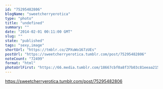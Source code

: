 ```yaml
---
id: "75295482806"
blogName: "sweetcherryerotica"
type: "photo"
title: "undefined"
summary: ""
date: "2014-02-01 00:11:00 GMT"
slug: ""
state: "published"
tags: "sexy,image"
shortUrl: "https://tmblr.co/ZPXuWo167zUEs"
postUrl: "https://sweetcherryerotica.tumblr.com/post/75295482806"
noteCount: "72499"
format: "html"
photoUrlFirst: "https://66.media.tumblr.com/18667cbf0a8f37b03c81eeaa21525827/tumblr_mh9l7jzk2L1rnfzmjo1_1280.jpg"
---
```


https://sweetcherryerotica.tumblr.com/post/75295482806